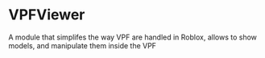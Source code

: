 # VPFViewer
A module that simplifes the way VPF are handled in Roblox, allows to show models, and manipulate them inside the VPF
